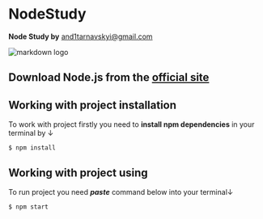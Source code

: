 ﻿# NodeStudy
**Node Study by** <and1tarnavskyi@gmail.com>


![markdown logo](https://encrypted-tbn0.gstatic.com/images?q=tbn:ANd9GcSxLa5xKHEQQDDqgA91ec9GoHr2-UEs6jKlDQ&usqp=CAU)
## Download Node.js from the [official site](https://nodejs.org/en/download/)
## Working with project installation 
To work with project firstly you need to **install npm dependencies** in your terminal by ↓
```
$ npm install
```
## Working with project using
To run project you need ***paste*** command below into your terminal↓
```
$ npm start
```



<br/>

